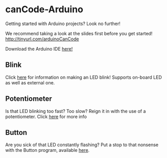 # canCode-Arduino
Getting started with Arduino projects? Look no further!

We recommend taking a look at the slides first before you get started! 
http://tinyurl.com/arduinoCanCode

Download the Arduino IDE [here!](https://www.arduino.cc/en/main/software)

## Blink
Click [here](https://github.com/mitchpehora/canCode-Arduino/tree/master/blink) for information on making an LED blink! Supports on-board LED as well as external one.

## Potentiometer
Is that LED blinking too fast? Too slow? Reign it in with the use of a potentiometer. Click [here](https://github.com/mitchpehora/canCode-Arduino/tree/master/Potentiometer) for more info


## Button
Are you sick of that LED constantly flashing? Put a stop to that nonsense with the Button program, available [here](https://github.com/mitchpehora/canCode-Arduino/tree/master/Button).
